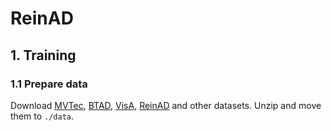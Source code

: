 # ReinAD
## 1. Training
### 1.1 Prepare data
Download [MVTec](https://www.mvtec.com/company/research/datasets/mvtec-ad), [BTAD](https://avires.dimi.uniud.it/papers/btad/btad.zip), [VisA](https://amazon-visual-anomaly.s3.us-west-2.amazonaws.com/VisA_20220922.tar), [ReinAD](https://kaggle.com/datasets/595fda0f2e4a97cc5955c102727fab09faa65a0a34493fc2879f733c0c3e05af) and other datasets. Unzip and move them to `./data`.
